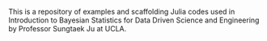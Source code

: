 This is a repository of examples and scaffolding Julia codes used in Introduction to Bayesian Statistics for Data Driven Science and Engineering by Professor Sungtaek Ju at UCLA.
